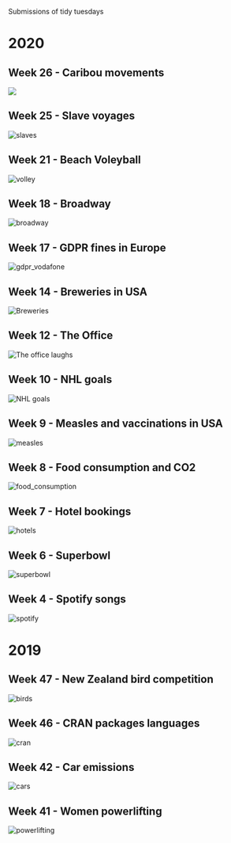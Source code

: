 Submissions of tidy tuesdays
# 2020
## Week 26 - Caribou movements
![](2020/week_26_caribou/caribou_movements.png)
## Week 25 - Slave voyages
![slaves](2020/week_25_slavery/slaves.jpg)
## Week 21 - Beach Voleyball
![volley](2020/week_21_voleyball/voleyball.jpg)
## Week 18 - Broadway
![broadway](2020/week_18_broadway/broadway.jpg)
## Week 17 - GDPR fines in Europe
![gdpr_vodafone](2020/week_17_gdpr/gdpr_vodafone.png)
## Week 14 - Breweries in USA
![Breweries](2020/week_14_breweries/breweries.png)
## Week 12 - The Office
![The office laughs](2020/week_12_the_office/the_office.png)
## Week 10 - NHL goals
![NHL goals](2020/week_10_nhl_goals/hockey_goals.png)
## Week 9 - Measles and vaccinations in USA
![measles](2020/week_9_measles/measles_usa.png)
## Week 8 - Food consumption and CO2
![food_consumption](2020/week_8_food_consumption/food_consumption.png)
## Week 7 - Hotel bookings
![hotels](2020/week_7_hotels/hotel_bookings.png)
## Week 6 - Superbowl
![superbowl](2020/week_6_superbowl/superbowl.png)
## Week 4 - Spotify songs
![spotify](2020/week_4_spotify/feat_picture.png)

# 2019
## Week 47 - New Zealand bird competition
![birds](2019/week_47_NZ_birds/NZ_birds.png)
## Week 46 - CRAN packages languages
![cran](2019/week_46_CRAN_language/graph.png)
## Week 42 - Car emissions
![cars](2019/week_42_cars/fuel_type_by_decade.png)
## Week 41 - Women powerlifting
![powerlifting](2019/week_41_powerlifting/women_records.png)



